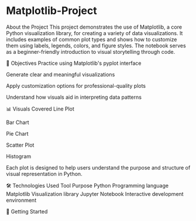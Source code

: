 # Matplotlib-Project
About the Project
This project demonstrates the use of Matplotlib, a core Python visualization library, for creating a variety of data visualizations. It includes examples of common plot types and shows how to customize them using labels, legends, colors, and figure styles. The notebook serves as a beginner-friendly introduction to visual storytelling through code.

🎯 Objectives
Practice using Matplotlib's pyplot interface

Generate clear and meaningful visualizations

Apply customization options for professional-quality plots

Understand how visuals aid in interpreting data patterns

📊 Visuals Covered
Line Plot

Bar Chart

Pie Chart

Scatter Plot

Histogram

Each plot is designed to help users understand the purpose and structure of visual representation in Python.

🛠️ Technologies Used
Tool	Purpose
Python	Programming language
Matplotlib	Visualization library
Jupyter Notebook	Interactive development environment

🚀 Getting Started
